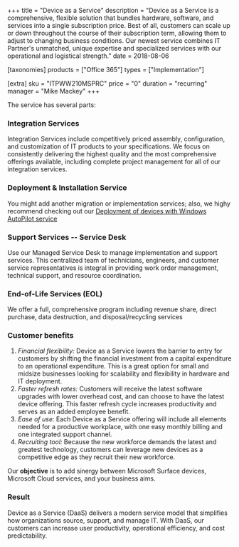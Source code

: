 +++
title = "Device as a Service"
description = "Device as a Service is a comprehensive, flexible solution that bundles hardware, software, and services into a single subscription price. Best of all, customers can scale up or down throughout the course of their subscription term, allowing them to adjust to changing business conditions. Our newest service combines IT Partner's unmatched, unique expertise and specialized services with our operational and logistical strength."
date = 2018-08-06

[taxonomies]
products = ["Office 365"]
types = ["Implementation"]

[extra]
sku = "ITPWW210MSPRC"
price = "0"
duration = "recurring"
manager = "Mike Mackey"
+++

The service has several parts:

### Integration Services

Integration Services include competitively priced assembly,
configuration, and customization of IT products to your specifications.
We focus on consistently delivering the highest quality and the most
comprehensive offerings available, including complete project management
for all of our integration services.

### Deployment & Installation Service

You might add another migration or implementation services; also, we
highy recommend checking out our [Deployment of devices with Windows AutoPilot
service](https://o365hq.com/services/deployment-of-devices-with-windows-autopilot)

### Support Services -- Service Desk

Use our Managed Service Desk to manage implementation and support services. This
centralized team of technicians, engineers, and customer service
representatives is integral in providing work order management,
technical support, and resource coordination.

### End-of-Life Services (EOL)

We offer a full, comprehensive program including revenue share, direct
purchase, data destruction, and disposal/recycling services

### Customer benefits

1.  *Financial flexibility:* Device as a Service lowers the barrier to
    entry for customers by shifting the financial investment from a
    capital expenditure to an operational expenditure. This is a great
    option for small and midsize businesses looking for scalability and
    flexibility in hardware and IT deployment.
2.  *Faster refresh rates:* Customers will receive the latest software
    upgrades with lower overhead cost, and can choose to have the latest
    device offering. This faster refresh cycle increases productivity
    and serves as an added employee benefit.
3.  *Ease of use:* Each Device as a Service offering will include all
    elements needed for a productive workplace, with one easy monthly
    billing and one integrated support channel.
4.  *Recruiting tool:* Because the new workforce demands the latest and
    greatest technology, customers can leverage new devices as a
    competitive edge as they recruit their new workforce.

Our **objective** is to add sinergy between Microsoft Surface devices,
Microsoft Cloud services, and your business aims.

### Result

Device as a Service (DaaS) delivers a modern service model that
simplifies how organizations source, support, and manage IT. With DaaS,
our customers can increase user productivity, operational efficiency, and
cost predictability.
